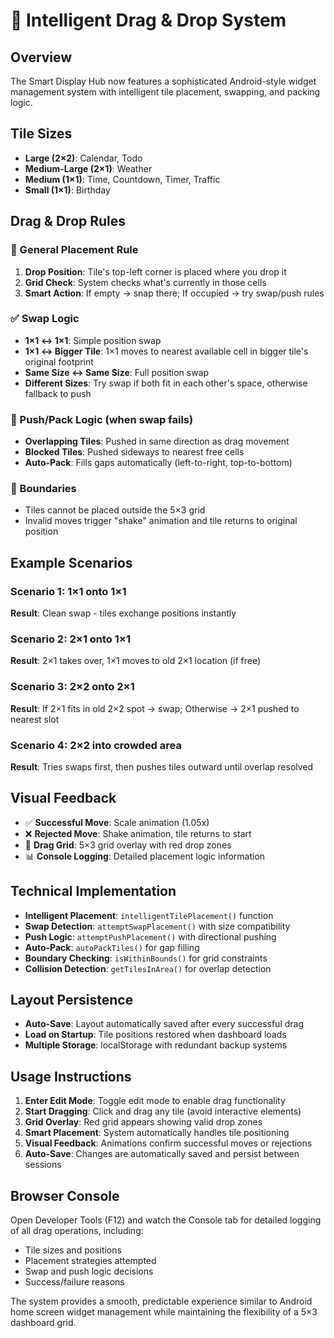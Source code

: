 # 🎯 Intelligent Drag & Drop System

## Overview
The Smart Display Hub now features a sophisticated Android-style widget management system with intelligent tile placement, swapping, and packing logic.

## Tile Sizes
- **Large (2×2)**: Calendar, Todo
- **Medium-Large (2×1)**: Weather  
- **Medium (1×1)**: Time, Countdown, Timer, Traffic
- **Small (1×1)**: Birthday

## Drag & Drop Rules

### 🔹 General Placement Rule
1. **Drop Position**: Tile's top-left corner is placed where you drop it
2. **Grid Check**: System checks what's currently in those cells
3. **Smart Action**: If empty → snap there; If occupied → try swap/push rules

### ✅ Swap Logic
- **1×1 ↔ 1×1**: Simple position swap
- **1×1 ↔ Bigger Tile**: 1×1 moves to nearest available cell in bigger tile's original footprint
- **Same Size ↔ Same Size**: Full position swap
- **Different Sizes**: Try swap if both fit in each other's space, otherwise fallback to push

### 🔀 Push/Pack Logic (when swap fails)
- **Overlapping Tiles**: Pushed in same direction as drag movement
- **Blocked Tiles**: Pushed sideways to nearest free cells  
- **Auto-Pack**: Fills gaps automatically (left-to-right, top-to-bottom)

### 🚫 Boundaries
- Tiles cannot be placed outside the 5×3 grid
- Invalid moves trigger "shake" animation and tile returns to original position

## Example Scenarios

### Scenario 1: 1×1 onto 1×1
**Result**: Clean swap - tiles exchange positions instantly

### Scenario 2: 2×1 onto 1×1  
**Result**: 2×1 takes over, 1×1 moves to old 2×1 location (if free)

### Scenario 3: 2×2 onto 2×1
**Result**: If 2×1 fits in old 2×2 spot → swap; Otherwise → 2×1 pushed to nearest slot

### Scenario 4: 2×2 into crowded area
**Result**: Tries swaps first, then pushes tiles outward until overlap resolved

## Visual Feedback
- ✅ **Successful Move**: Scale animation (1.05x)
- ❌ **Rejected Move**: Shake animation, tile returns to start
- 🎯 **Drag Grid**: 5×3 grid overlay with red drop zones
- 📊 **Console Logging**: Detailed placement logic information

## Technical Implementation
- **Intelligent Placement**: `intelligentTilePlacement()` function
- **Swap Detection**: `attemptSwapPlacement()` with size compatibility
- **Push Logic**: `attemptPushPlacement()` with directional pushing
- **Auto-Pack**: `autoPackTiles()` for gap filling
- **Boundary Checking**: `isWithinBounds()` for grid constraints
- **Collision Detection**: `getTilesInArea()` for overlap detection

## Layout Persistence
- **Auto-Save**: Layout automatically saved after every successful drag
- **Load on Startup**: Tile positions restored when dashboard loads
- **Multiple Storage**: localStorage with redundant backup systems

## Usage Instructions
1. **Enter Edit Mode**: Toggle edit mode to enable drag functionality
2. **Start Dragging**: Click and drag any tile (avoid interactive elements)
3. **Grid Overlay**: Red grid appears showing valid drop zones
4. **Smart Placement**: System automatically handles tile positioning
5. **Visual Feedback**: Animations confirm successful moves or rejections
6. **Auto-Save**: Changes are automatically saved and persist between sessions

## Browser Console
Open Developer Tools (F12) and watch the Console tab for detailed logging of all drag operations, including:
- Tile sizes and positions
- Placement strategies attempted  
- Swap and push logic decisions
- Success/failure reasons

The system provides a smooth, predictable experience similar to Android home screen widget management while maintaining the flexibility of a 5×3 dashboard grid.